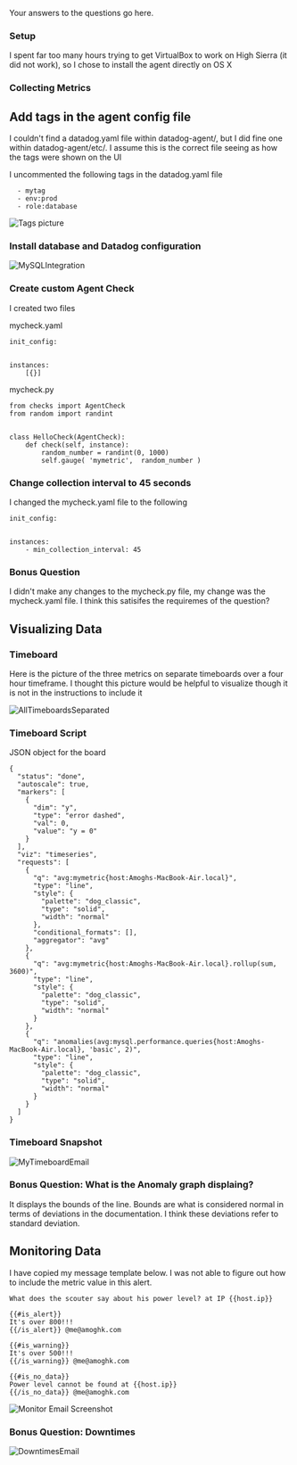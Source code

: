 Your answers to the questions go here.

### Setup

I spent far too many hours trying to get VirtualBox to work on High Sierra (it did not work), so I chose to install the agent directly on OS X


### Collecting Metrics

## Add tags in the agent config file

I couldn't find a datadog.yaml file within datadog-agent/, but I did fine one within datadog-agent/etc/. I assume this is the correct file seeing as how the tags were shown on the UI

I uncommented the following tags in the datadog.yaml file

```tags:
  - mytag
  - env:prod
  - role:database
```
![Tags picture](https://raw.githubusercontent.com/akambale/hiring-engineers/master/ConfigFileTags.png)

### Install database and Datadog configuration

 ![MySQLIntegration](https://raw.githubusercontent.com/akambale/hiring-engineers/master/MySQLIntegration.png)

### Create custom Agent Check

I created two files 

mycheck.yaml

```
init_config:
  

instances:
    [{}]
```

mycheck.py

```
from checks import AgentCheck
from random import randint


class HelloCheck(AgentCheck):
    def check(self, instance):
        random_number = randint(0, 1000)
        self.gauge( 'mymetric',  random_number )
```

### Change collection interval to 45 seconds

I changed the mycheck.yaml file to the following

```
init_config:
  

instances:
    - min_collection_interval: 45
```

### Bonus Question

I didn't make any changes to the mycheck.py file, my change was the mycheck.yaml file. I think this satisifes the requiremes of the question? 

## Visualizing Data

### Timeboard

Here is the picture of the three metrics on separate timeboards over a four hour timeframe. I thought this picture would be helpful to visualize though it is not in the instructions to include it

![AllTimeboardsSeparated](https://raw.githubusercontent.com/akambale/hiring-engineers/master/AllTimeboardsSeparated.png)


### Timeboard Script 

JSON object for the board
```
{
  "status": "done",
  "autoscale": true,
  "markers": [
    {
      "dim": "y",
      "type": "error dashed",
      "val": 0,
      "value": "y = 0"
    }
  ],
  "viz": "timeseries",
  "requests": [
    {
      "q": "avg:mymetric{host:Amoghs-MacBook-Air.local}",
      "type": "line",
      "style": {
        "palette": "dog_classic",
        "type": "solid",
        "width": "normal"
      },
      "conditional_formats": [],
      "aggregator": "avg"
    },
    {
      "q": "avg:mymetric{host:Amoghs-MacBook-Air.local}.rollup(sum, 3600)",
      "type": "line",
      "style": {
        "palette": "dog_classic",
        "type": "solid",
        "width": "normal"
      }
    },
    {
      "q": "anomalies(avg:mysql.performance.queries{host:Amoghs-MacBook-Air.local}, 'basic', 2)",
      "type": "line",
      "style": {
        "palette": "dog_classic",
        "type": "solid",
        "width": "normal"
      }
    }
  ]
}
```


### Timeboard Snapshot

![MyTimeboardEmail](https://raw.githubusercontent.com/akambale/hiring-engineers/master/MyTimeboardEmail.png)

### Bonus Question: What is the Anomaly graph displaing?

It displays the bounds of the line. Bounds are what is considered normal in terms of deviations in the documentation. I think these deviations refer to standard deviation.


## Monitoring Data

I have copied my message template below. I was not able to figure out how to include the metric value in this alert.

```
What does the scouter say about his power level? at IP {{host.ip}}

{{#is_alert}} 
It's over 800!!!
{{/is_alert}} @me@amoghk.com  

{{#is_warning}} 
It's over 500!!!
{{/is_warning}} @me@amoghk.com  

{{#is_no_data}} 
Power level cannot be found at {{host.ip}}
{{/is_no_data}} @me@amoghk.com
```

![Monitor Email Screenshot](https://raw.githubusercontent.com/akambale/hiring-engineers/master/MonitorEmailMessage.png)

### Bonus Question: Downtimes

![DowntimesEmail](https://raw.githubusercontent.com/akambale/hiring-engineers/master/DowntimesEmail.png)